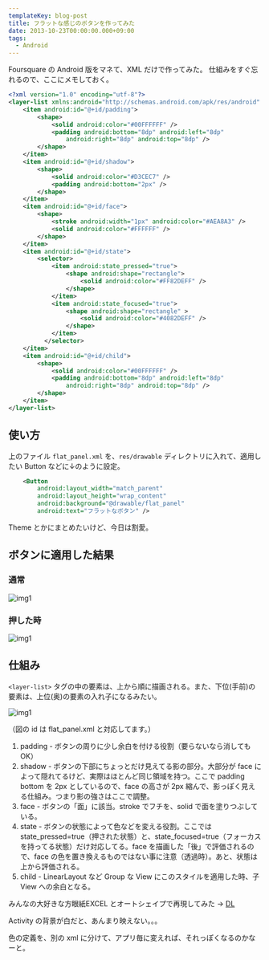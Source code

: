 ```yaml
---
templateKey: blog-post
title: フラットな感じのボタンを作ってみた
date: 2013-10-23T00:00:00.000+09:00
tags:
  - Android
---
```

Foursquare の Android 版をマネて、XML だけで作ってみた。
仕組みをすぐ忘れるので、ここにメモしておく。
<!--more-->
```xml flat_panel.xml
<?xml version="1.0" encoding="utf-8"?>
<layer-list xmlns:android="http://schemas.android.com/apk/res/android" >
    <item android:id="@+id/padding">
        <shape>
            <solid android:color="#00FFFFFF" />
            <padding android:bottom="8dp" android:left="8dp"
                android:right="8dp" android:top="8dp" />
        </shape>
    </item>
    <item android:id="@+id/shadow">
        <shape>
            <solid android:color="#D3CEC7" />
            <padding android:bottom="2px" />
        </shape>
    </item>
    <item android:id="@+id/face">
        <shape>
            <stroke android:width="1px" android:color="#AEA8A3" />
            <solid android:color="#FFFFFF" />
        </shape>
    </item>
    <item android:id="@+id/state">
        <selector>
            <item android:state_pressed="true">
                <shape android:shape="rectangle">
                    <solid android:color="#FF82DEFF" />
                </shape>
            </item>
            <item android:state_focused="true">
                <shape android:shape="rectangle" >
                    <solid android:color="#4082DEFF" />
                </shape>
            </item>
          </selector>
    </item>
    <item android:id="@+id/child">
        <shape>
            <solid android:color="#00FFFFFF" />
            <padding android:bottom="8dp" android:left="8dp"
                android:right="8dp" android:top="8dp" />
        </shape>
    </item>
</layer-list>
```

## 使い方

上のファイル ``flat_panel.xml`` を、``res/drawable`` ディレクトリに入れて、適用したい Button などに↓のように設定。

```xml part_of_activity_main.xml
    <Button
        android:layout_width="match_parent"
        android:layout_height="wrap_content"
        android:background="@drawable/flat_panel"
        android:text="フラットなボタン" />
```

Theme とかにまとめたいけど、今日は割愛。

## ボタンに適用した結果

### 通常

![img1](/img/posts/android_flat_button_sample_01.png)

### 押した時

![img1](/img/posts/android_flat_button_sample_02.png)

## 仕組み

``<layer-list>`` タグの中の要素は、上から順に描画される。また、下位(手前)の要素は、上位(奥)の要素の入れ子になるみたい。

![img1](/img/posts/android_flat_button_sample_03.png)

（図の id は flat_panel.xml と対応してます。）

1. padding - ボタンの周りに少し余白を付ける役割（要らないなら消してもOK）
2. shadow - ボタンの下部にちょっとだけ見えてる影の部分。大部分が face によって隠れてるけど、実際はほとんど同じ領域を持つ。ここで padding bottom を 2px としているので、face の高さが 2px 縮んで、影っぽく見える仕組み。つまり影の強さはここで調整。
3. face - ボタンの「面」に該当。stroke でフチを、solid で面を塗りつぶしている。
4. state - ボタンの状態によって色などを変える役割。ここでは state_pressed=true（押された状態）と、state_focused=true（フォーカスを持ってる状態）だけ対応してる。face を描画した「後」で評価されるので、face の色を置き換えるものではない事に注意（透過時）。あと、状態は上から評価される。
5. child - LinearLayout など Group な View にこのスタイルを適用した時、子View への余白となる。

みんなの大好きな方眼紙EXCEL とオートシェイプで再現してみた → [DL](/img/posts/flat_panel.xlsx)

Activity の背景が白だと、あんまり映えない。。。

色の定義を、別の xml に分けて、アプリ毎に変えれば、それっぽくなるのかなーと。